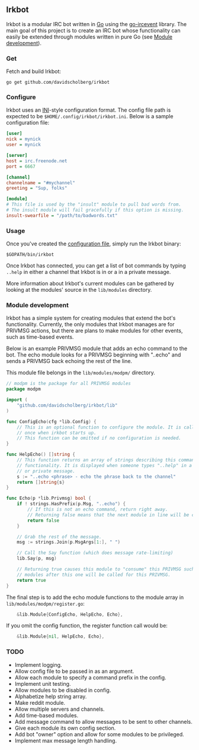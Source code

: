 ## Irkbot

Irkbot is a modular IRC bot written in [Go](https://golang.org/) using the [go-ircevent](https://github.com/thoj/go-ircevent) library. The main goal of this project is to create an IRC bot whose functionality can easily be extended through modules written in pure Go (see [Module development](#module-development)).

### Get

Fetch and build Irkbot:

```
go get github.com/davidscholberg/irkbot
```

### Configure

Irkbot uses an [INI](https://en.wikipedia.org/wiki/INI_file)-style configuration format. The config file path is expected to be `$HOME/.config/irkbot/irkbot.ini`. Below is a sample configuration file:

```ini
[user]
nick = mynick
user = mynick

[server]
host = irc.freenode.net
port = 6667

[channel]
channelname = "#mychannel"
greeting = "Sup, folks"

[module]
# This file is used by the "insult" module to pull bad words from.
# The insult module will fail gracefully if this option is missing.
insult-swearfile = "/path/to/badwords.txt"
```

### Usage

Once you've created the [configuration file](#configure), simply run the Irkbot binary:

```
$GOPATH/bin/irkbot
```

Once Irkbot has connected, you can get a list of bot commands by typing `..help` in either a channel that Irkbot is in or a in a private message.

More information about Irkbot's current modules can be gathered by looking at the modules' source in the `lib/modules` directory.

### Module development

Irkbot has a simple system for creating modules that extend the bot's functionality. Currently, the only modules that Irkbot manages are for PRIVMSG actions, but there are plans to make modules for other events, such as time-based events.

Below is an example PRIVMSG module that adds an echo command to the bot. The echo module looks for a PRIVMSG beginning with "..echo" and sends a PRIVMSG back echoing the rest of the line.

This module file belongs in the `lib/modules/modpm/` directory.

```go
// modpm is the package for all PRIVMSG modules
package modpm

import (
	"github.com/davidscholberg/irkbot/lib"
)

func ConfigEcho(cfg *lib.Config) {
	// This is an optional function to configure the module. It is called only
	// once when irkbot starts up.
	// This function can be omitted if no configuration is needed.
}

func HelpEcho() []string {
	// This function returns an array of strings describing this command's
	// functionality. It is displayed when someone types "..help" in a channel
	// or private message.
	s := "..echo <phrase> - echo the phrase back to the channel"
	return []string{s}
}

func Echo(p *lib.Privmsg) bool {
	if ! strings.HasPrefix(p.Msg, "..echo") {
		// If this is not an echo command, return right away.
		// Returning false means that the next module in line will be called.
		return false
	}

	// Grab the rest of the message.
	msg := strings.Join(p.MsgArgs[1:], " ")

	// Call the Say function (which does message rate-limiting)
	lib.Say(p, msg)

	// Returning true causes this module to "consume" this PRIVMSG such that no
	// modules after this one will be called for this PRIVMSG.
	return true
}
```

The final step is to add the echo module functions to the module array in `lib/modules/modpm/register.go`:

```go
	&lib.Module{ConfigEcho, HelpEcho, Echo},
```

If you omit the config function, the register function call would be:

```go
	&lib.Module{nil, HelpEcho, Echo},
```

### TODO

* Implement logging.
* Allow config file to be passed in as an argument.
* Allow each module to specify a command prefix in the config.
* Implement unit testing.
* Allow modules to be disabled in config.
* Alphabetize help string array.
* Make reddit module.
* Allow multiple servers and channels.
* Add time-based modules.
* Add message command to allow messages to be sent to other channels.
* Give each module its own config section.
* Add bot "owner" option and allow for some modules to be privileged.
* Implement max message length handling.
